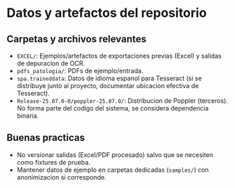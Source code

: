# Datos y artefactos del repositorio

## Carpetas y archivos relevantes
- `EXCEL/`: Ejemplos/artefactos de exportaciones previas (Excel) y salidas de depuracion de OCR.
- `pdfs_patologia/`: PDFs de ejemplo/entrada.
- `spa.traineddata`: Datos de idioma espanol para Tesseract (si se distribuye junto al proyecto, documentar ubicacion efectiva de Tesseract).
- `Release-25.07.0-0/poppler-25.07.0/`: Distribucion de Poppler (terceros). No forma parte del codigo del sistema, se considera dependencia binaria.

## Buenas practicas
- No versionar salidas (Excel/PDF procesado) salvo que se necesiten como fixtures de prueba.
- Mantener datos de ejemplo en carpetas dedicadas (`samples/`) con anonimizacion si corresponde.
